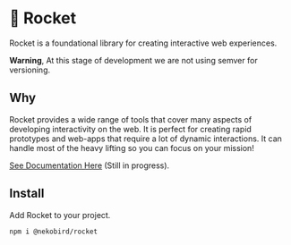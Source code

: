 # 🚀 Rocket 

Rocket is a foundational library for creating interactive web experiences.

**Warning**, At this stage of development we are not using semver for versioning.

## Why

Rocket provides a wide range of tools that cover many aspects of developing interactivity on the web. It is perfect for creating rapid prototypes and web-apps that require a lot of dynamic interactions. It can handle most of the heavy lifting so you can focus on your mission!

[See Documentation Here](./documentation/index.md) (Still in progress).

## Install

Add Rocket to your project.

```
npm i @nekobird/rocket
```